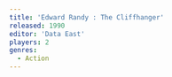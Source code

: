 ```yaml
---
title: 'Edward Randy : The Cliffhanger'
released: 1990
editor: 'Data East'
players: 2
genres:
  - Action
---
```

